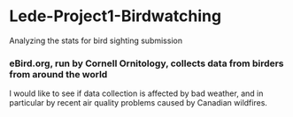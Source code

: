 # Lede-Project1-Birdwatching
Analyzing the stats for bird sighting submission 

### eBird.org, run by Cornell Ornitology, collects data from birders from around the world

I would like to see if data collection is affected by bad weather, and in particular by recent air quality problems caused by Canadian wildfires.

